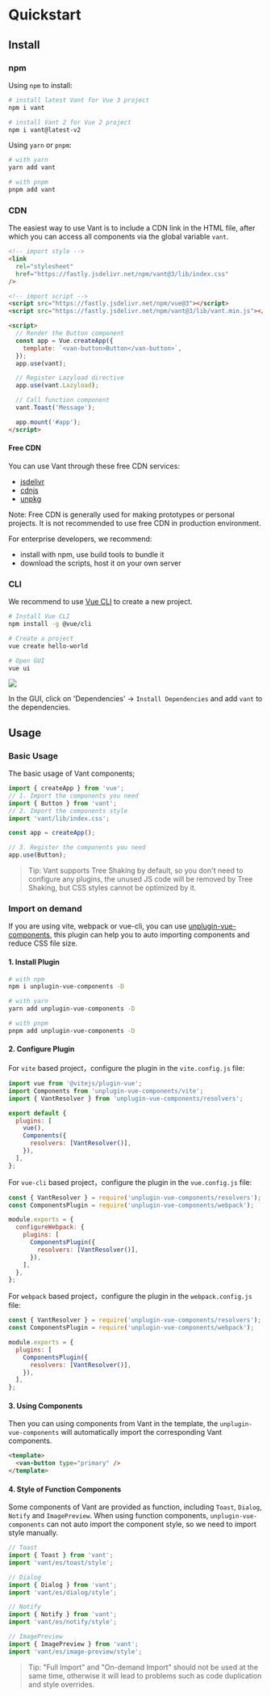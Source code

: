 # Quickstart

## Install

### npm

Using `npm` to install:

```bash
# install latest Vant for Vue 3 project
npm i vant

# install Vant 2 for Vue 2 project
npm i vant@latest-v2
```

Using `yarn` or `pnpm`:

```bash
# with yarn
yarn add vant

# with pnpm
pnpm add vant
```

### CDN

The easiest way to use Vant is to include a CDN link in the HTML file, after which you can access all components via the global variable `vant`.

```html
<!-- import style -->
<link
  rel="stylesheet"
  href="https://fastly.jsdelivr.net/npm/vant@3/lib/index.css"
/>

<!-- import script -->
<script src="https://fastly.jsdelivr.net/npm/vue@3"></script>
<script src="https://fastly.jsdelivr.net/npm/vant@3/lib/vant.min.js"></script>

<script>
  // Render the Button component
  const app = Vue.createApp({
    template: `<van-button>Button</van-button>`,
  });
  app.use(vant);

  // Register Lazyload directive
  app.use(vant.Lazyload);

  // Call function component
  vant.Toast('Message');

  app.mount('#app');
</script>
```

#### Free CDN

You can use Vant through these free CDN services:

- [jsdelivr](https://www.jsdelivr.com/package/npm/vant)
- [cdnjs](https://cdnjs.com/libraries/vant)
- [unpkg](https://unpkg.com/)

Note: Free CDN is generally used for making prototypes or personal projects. It is not recommended to use free CDN in production environment.

For enterprise developers, we recommend:

- install with npm, use build tools to bundle it
- download the scripts, host it on your own server

### CLI

We recommend to use [Vue CLI](https://cli.vuejs.org/) to create a new project.

```bash
# Install Vue CLI
npm install -g @vue/cli

# Create a project
vue create hello-world

# Open GUI
vue ui
```

![](https://fastly.jsdelivr.net/npm/@vant/assets/vue-cli-demo-201809030812.png)

In the GUI, click on 'Dependencies' -> `Install Dependencies` and add `vant` to the dependencies.

## Usage

### Basic Usage

The basic usage of Vant components;

```js
import { createApp } from 'vue';
// 1. Import the components you need
import { Button } from 'vant';
// 2. Import the components style
import 'vant/lib/index.css';

const app = createApp();

// 3. Register the components you need
app.use(Button);
```

> Tip: Vant supports Tree Shaking by default, so you don't need to configure any plugins, the unused JS code will be removed by Tree Shaking, but CSS styles cannot be optimized by it.

### Import on demand

If you are using vite, webpack or vue-cli, you can use [unplugin-vue-components](https://github.com/antfu/unplugin-vue-components), this plugin can help you to auto importing components and reduce CSS file size.

#### 1. Install Plugin

```bash
# with npm
npm i unplugin-vue-components -D

# with yarn
yarn add unplugin-vue-components -D

# with pnpm
pnpm add unplugin-vue-components -D
```

#### 2. Configure Plugin

For `vite` based project，configure the plugin in the `vite.config.js` file:

```js
import vue from '@vitejs/plugin-vue';
import Components from 'unplugin-vue-components/vite';
import { VantResolver } from 'unplugin-vue-components/resolvers';

export default {
  plugins: [
    vue(),
    Components({
      resolvers: [VantResolver()],
    }),
  ],
};
```

For `vue-cli` based project，configure the plugin in the `vue.config.js` file:

```js
const { VantResolver } = require('unplugin-vue-components/resolvers');
const ComponentsPlugin = require('unplugin-vue-components/webpack');

module.exports = {
  configureWebpack: {
    plugins: [
      ComponentsPlugin({
        resolvers: [VantResolver()],
      }),
    ],
  },
};
```

For `webpack` based project，configure the plugin in the `webpack.config.js` file:

```js
const { VantResolver } = require('unplugin-vue-components/resolvers');
const ComponentsPlugin = require('unplugin-vue-components/webpack');

module.exports = {
  plugins: [
    ComponentsPlugin({
      resolvers: [VantResolver()],
    }),
  ],
};
```

#### 3. Using Components

Then you can using components from Vant in the template, the `unplugin-vue-components` will automatically import the corresponding Vant components.

```html
<template>
  <van-button type="primary" />
</template>
```

#### 4. Style of Function Components

Some components of Vant are provided as function, including `Toast`, `Dialog`, `Notify` and `ImagePreview`. When using function components, `unplugin-vue-components` can not auto import the component style, so we need to import style manually.

```js
// Toast
import { Toast } from 'vant';
import 'vant/es/toast/style';

// Dialog
import { Dialog } from 'vant';
import 'vant/es/dialog/style';

// Notify
import { Notify } from 'vant';
import 'vant/es/notify/style';

// ImagePreview
import { ImagePreview } from 'vant';
import 'vant/es/image-preview/style';
```

> Tip: "Full Import" and "On-demand Import" should not be used at the same time, otherwise it will lead to problems such as code duplication and style overrides.
